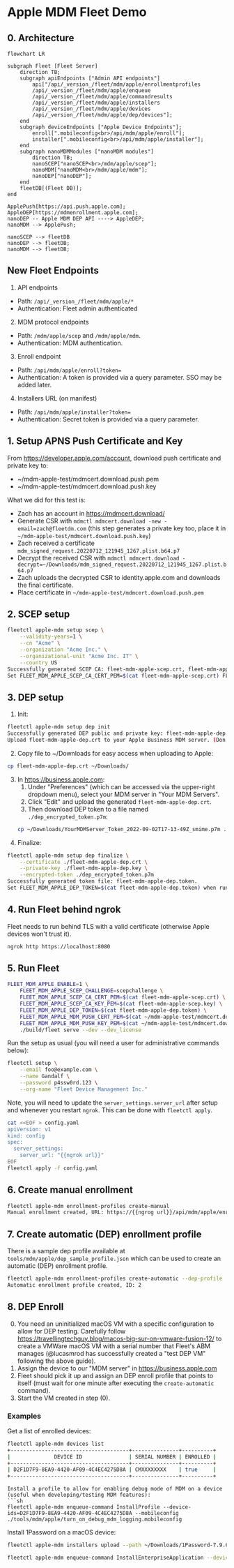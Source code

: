 # Apple MDM Fleet Demo

## 0. Architecture

```mermaid
flowchart LR

subgraph Fleet [Fleet Server]
    direction TB;
    subgraph apiEndpoints ["Admin API endpoints"]
        api["/api/_version_/fleet/mdm/apple/enrollmentprofiles
        /api/_version_/fleet/mdm/apple/enqueue
        /api/_version_/fleet/mdm/apple/commandresults
        /api/_version_/fleet/mdm/apple/installers
        /api/_version_/fleet/mdm/apple/devices
        /api/_version_/fleet/mdm/apple/dep/devices"];
    end 
    subgraph deviceEndpoints ["Apple Device Endpoints"];
        enroll[".mobileconfig<br>/api/mdm/apple/enroll"];
        installer[".mobileconfig<br>/api/mdm/apple/installer"];
    end
    subgraph nanoMDMModules ["nanoMDM modules"]
        direction TB;
        nanoSCEP["nanoSCEP<br>/mdm/apple/scep"];
        nanoMDM["nanoMDM<br>/mdm/apple/mdm"];
        nanoDEP["nanoDEP"];
    end
    fleetDB[(Fleet DB)];
end

ApplePush[https://api.push.apple.com];
AppleDEP[https://mdmenrollment.apple.com];
nanoDEP -- Apple MDM DEP API ----> AppleDEP;
nanoMDM --> ApplePush;

nanoSCEP --> fleetDB
nanoDEP --> fleetDB;
nanoMDM --> fleetDB;
```

## New Fleet Endpoints

1. API endpoints
- Path: `/api/_version_/fleet/mdm/apple/*`
- Authentication: Fleet admin authenticated

2. MDM protocol endpoints
- Path: `/mdm/apple/scep` and `/mdm/apple/mdm`.
- Authentication: MDM authentication.

3. Enroll endpoint
- Path: `/api/mdm/apple/enroll?token=`
- Authentication: A token is provided via a query parameter. SSO may be added later.

4. Installers URL (on manifest)
- Path: `/api/mdm/apple/installer?token=`
- Authentication: Secret token is provided via a query parameter.

## 1. Setup APNS Push Certificate and Key

From https://developer.apple.com/account, download push certificate and private key to:
- ~/mdm-apple-test/mdmcert.download.push.pem
- ~/mdm-apple-test/mdmcert.download.push.key

What we did for this test is:
- Zach has an account in https://mdmcert.download/
- Generate CSR with `mdmctl mdmcert.download -new -email=zach@fleetdm.com` (this step generates a private key too, place it in `~/mdm-apple-test/mdmcert.download.push.key`)
- Zach received a certificate `mdm_signed_request.20220712_121945_1267.plist.b64.p7`
- Decrypt the received CSR with `mdmctl mdmcert.download -decrypt=~/Downloads/mdm_signed_request.20220712_121945_1267.plist.b64.p7`
- Zach uploads the decrypted CSR to identity.apple.com and downloads the final certificate.
- Place certificate in `~/mdm-apple-test/mdmcert.download.push.pem`

## 2. SCEP setup

```sh
fleetctl apple-mdm setup scep \
    --validity-years=1 \
    --cn "Acme" \
    --organization "Acme Inc." \
    --organizational-unit "Acme Inc. IT" \
    --country US
Successfully generated SCEP CA: fleet-mdm-apple-scep.crt, fleet-mdm-apple-scep.key.
Set FLEET_MDM_APPLE_SCEP_CA_CERT_PEM=$(cat fleet-mdm-apple-scep.crt) FLEET_MDM_APPLE_SCEP_CA_KEY_PEM=$(cat fleet-mdm-apple-scep.key) when running Fleet.
```

## 3. DEP setup

1. Init:
```sh
fleetctl apple-mdm setup dep init
Successfully generated DEP public and private key: fleet-mdm-apple-dep.crt, fleet-mdm-apple-dep.key
Upload fleet-mdm-apple-dep.crt to your Apple Business MDM server. (Don't forget to click "Save" after uploading it.)%
```
2. Copy file to ~/Downloads for easy access when uploading to Apple:
```sh
cp fleet-mdm-apple-dep.crt ~/Downloads/
```
3. In https://business.apple.com:
   1. Under "Preferences" (which can be accessed via the upper-right dropdown menu), select your MDM server in "Your MDM Servers".
   2. Click "Edit" and upload the generated `fleet-mdm-apple-dep.crt`.
   3. Then download DEP token to a file named `./dep_encrypted_token.p7m`:
    ```sh
    cp ~/Downloads/YourMDMServer_Token_2022-09-02T17-13-49Z_smime.p7m ./dep_encrypted_token.p7m
    ```
4. Finalize:
```sh
fleetctl apple-mdm setup dep finalize \
    --certificate ./fleet-mdm-apple-dep.crt \
    --private-key ./fleet-mdm-apple-dep.key \
    --encrypted-token ./dep_encrypted_token.p7m
Successfully generated token file: fleet-mdm-apple-dep.token.
Set FLEET_MDM_APPLE_DEP_TOKEN=$(cat fleet-mdm-apple-dep.token) when running Fleet.
```

## 4. Run Fleet behind ngrok

Fleet needs to run behind TLS with a valid certificate (otherwise Apple devices won't trust it).

```sh
ngrok http https://localhost:8080
```

## 5. Run Fleet

```sh
FLEET_MDM_APPLE_ENABLE=1 \
    FLEET_MDM_APPLE_SCEP_CHALLENGE=scepchallenge \
    FLEET_MDM_APPLE_SCEP_CA_CERT_PEM=$(cat fleet-mdm-apple-scep.crt) \
    FLEET_MDM_APPLE_SCEP_CA_KEY_PEM=$(cat fleet-mdm-apple-scep.key) \
    FLEET_MDM_APPLE_DEP_TOKEN=$(cat fleet-mdm-apple-dep.token) \
    FLEET_MDM_APPLE_MDM_PUSH_CERT_PEM=$(cat ~/mdm-apple-test/mdmcert.download.push.pem) \
    FLEET_MDM_APPLE_MDM_PUSH_KEY_PEM=$(cat ~/mdm-apple-test/mdmcert.download.push.key) \
    ./build/fleet serve --dev --dev_license
```

Run the setup as usual (you will need a user for administrative commands below):

```sh
fleetctl setup \
    --email foo@example.com \
    --name Gandalf \
    --password p4ssw0rd.123 \
    --org-name "Fleet Device Management Inc."
```

Note, you will need to update the `server_settings.server_url` after setup and whenever you restart `ngrok`. This can be done with `fleetctl apply`.

```sh
cat <<EOF > config.yaml
apiVersion: v1
kind: config
spec:
  server_settings:
    server_url: "{{ngrok url}}"
EOF
fleetctl apply -f config.yaml
```

## 6. Create manual enrollment

```sh
fleetctl apple-mdm enrollment-profiles create-manual
Manual enrollment created, URL: https://{{ngrog url}}/api/mdm/apple/enroll?token={{token}}.
```

## 7. Create automatic (DEP) enrollment profile

There is a sample dep profile available at `tools/mdm/apple/dep_sample_profile.json` which can be used to create an automatic (DEP) enrollment profile.

```sh
fleetctl apple-mdm enrollment-profiles create-automatic --dep-profile ./tools/mdm/apple/dep_sample_profile.json
Automatic enrollment profile created, ID: 2
```

## 8. DEP Enroll

0. You need an uninitialized macOS VM with a specific configuration to allow for DEP testing.
Carefully follow https://travellingtechguy.blog/macos-big-sur-on-vmware-fusion-12/ to create a VMWare macOS VM with a serial number that Fleet's ABM manages (@lucasmrod has successfully created a "test DEP VM" following the above guide).
1. Assign the device to our "MDM server" in https://business.apple.com
2. Fleet should pick it up and assign an DEP enroll profile that points to itself (must wait for one minute after executing the `create-automatic` command).
3. Start the VM created in step (0).

### Examples

Get a list of enrolled devices:
```sh
fleetctl apple-mdm devices list
+--------------------------------------+---------------+----------+
|              DEVICE ID               | SERIAL NUMBER | ENROLLED |
+--------------------------------------+---------------+----------+
| D2F1D7F9-8EA9-4420-AF09-4C4EC4275D8A | CMXXXXXXXX    | true     |
+--------------------------------------+---------------+----------+
```

```
Install a profile to allow for enabling debug mode of MDM on a device (useful when developing/testing MDM features):
```sh
fleetctl apple-mdm enqueue-command InstallProfile --device-ids=D2F1D7F9-8EA9-4420-AF09-4C4EC4275D8A --mobileconfig ./tools/mdm/apple/turn_on_debug_mdm_logging.mobileconfig
```

Install 1Password on a macOS device:
```sh
fleetctl apple-mdm installers upload --path ~/Downloads/1Password-7.9.6.pkg

fleetctl apple-mdm enqueue-command InstallEnterpriseApplication --device-ids=D2F1D7F9-8EA9-4420-AF09-4C4EC4275D8A --installer-id=1
```
